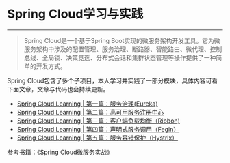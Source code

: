 # Spring Cloud学习与实践

------
>Spring Cloud是一个基于Spring Boot实现的微服务架构开发工具。它为微服务架构中涉及的配置管理、服务治理、断路器、智能路由、微代理、控制总线、全局锁、决策竞选、分布式会话和集群状态管理等操作提供了一种简单的开发方式。

Spring Cloud包含了多个子项目，本人学习并实践了一部分模块，具体内容可看下面文章，文章与代码也会持续更新。


 * [Spring Cloud Learning | 第一篇：服务治理(Eureka)](http://blog.csdn.net/qwssd/article/details/79084253)
 * [Spring Cloud Learning | 第二篇：高可用服务注册中心](http://blog.csdn.net/qwssd/article/details/79087125)
 * [Spring Cloud Learning | 第三篇：客户端负载均衡（Ribbon)](http://blog.csdn.net/qwssd/article/details/79094279)
 * [Spring Cloud Learning | 第四篇：声明式服务调用（Fegin）](http://blog.csdn.net/qwssd/article/details/79113536)
 * [Spring Cloud Learning | 第五篇：服务容错保护（Hystrix）](http://blog.csdn.net/qwssd/article/details/79123012)

 参考书籍：《Spring Cloud微服务实战》